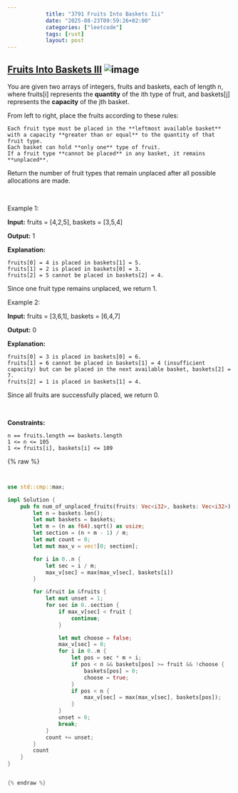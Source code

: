 ```yaml
---
            title: "3791 Fruits Into Baskets Iii"
            date: "2025-08-23T09:59:26+02:00"
            categories: ["leetcode"]
            tags: [rust]
            layout: post
---
```

            
## [Fruits Into Baskets III](https://leetcode.com/problems/fruits-into-baskets-iii) ![image](https://img.shields.io/badge/Difficulty-Medium-orange)

You are given two arrays of integers, fruits and baskets, each of length n, where fruits[i] represents the **quantity** of the ith type of fruit, and baskets[j] represents the **capacity** of the jth basket.

From left to right, place the fruits according to these rules:

	Each fruit type must be placed in the **leftmost available basket** with a capacity **greater than or equal** to the quantity of that fruit type.
	Each basket can hold **only one** type of fruit.
	If a fruit type **cannot be placed** in any basket, it remains **unplaced**.

Return the number of fruit types that remain unplaced after all possible allocations are made.

 

Example 1:

**Input:** fruits = [4,2,5], baskets = [3,5,4]

**Output:** 1

**Explanation:**

	fruits[0] = 4 is placed in baskets[1] = 5.
	fruits[1] = 2 is placed in baskets[0] = 3.
	fruits[2] = 5 cannot be placed in baskets[2] = 4.

Since one fruit type remains unplaced, we return 1.

Example 2:

**Input:** fruits = [3,6,1], baskets = [6,4,7]

**Output:** 0

**Explanation:**

	fruits[0] = 3 is placed in baskets[0] = 6.
	fruits[1] = 6 cannot be placed in baskets[1] = 4 (insufficient capacity) but can be placed in the next available basket, baskets[2] = 7.
	fruits[2] = 1 is placed in baskets[1] = 4.

Since all fruits are successfully placed, we return 0.

 

**Constraints:**

	n == fruits.length == baskets.length
	1 <= n <= 105
	1 <= fruits[i], baskets[i] <= 109

{% raw %}


```rust


use std::cmp::max;

impl Solution {
    pub fn num_of_unplaced_fruits(fruits: Vec<i32>, baskets: Vec<i32>) -> i32 {
        let n = baskets.len();
        let mut baskets = baskets;
        let m = (n as f64).sqrt() as usize;
        let section = (n + m - 1) / m;
        let mut count = 0;
        let mut max_v = vec![0; section];

        for i in 0..n {
            let sec = i / m;
            max_v[sec] = max(max_v[sec], baskets[i])
        }

        for &fruit in &fruits {
            let mut unset = 1;
            for sec in 0..section {
                if max_v[sec] < fruit {
                    continue;
                }

                let mut choose = false;
                max_v[sec] = 0;
                for i in 0..m {
                    let pos = sec * m + i;
                    if pos < n && baskets[pos] >= fruit && !choose {
                        baskets[pos] = 0;
                        choose = true;
                    }
                    if pos < n {
                        max_v[sec] = max(max_v[sec], baskets[pos]);
                    }
                }
                unset = 0;
                break;
            }
            count += unset;
        }
        count
    }
}


{% endraw %}
```
